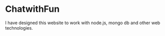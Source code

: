 # ChatwithFun
I have designed this website to work with node.js, mongo db and other web technologies.
